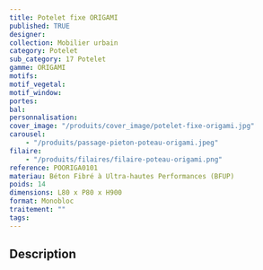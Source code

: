 ```yaml
---
title: Potelet fixe ORIGAMI
published: TRUE
designer:
collection: Mobilier urbain
category: Potelet
sub_category: 17 Potelet
gamme: ORIGAMI
motifs:
motif_vegetal:
motif_window:
portes:
bal:
personnalisation:
cover_image: "/produits/cover_image/potelet-fixe-origami.jpg"
carousel:
    - "/produits/passage-pieton-poteau-origami.jpeg"
filaire:
    - "/produits/filaires/filaire-poteau-origami.png"
reference: POORIGA0101
materiau: Béton Fibré à Ultra-hautes Performances (BFUP)
poids: 14
dimensions: L80 x P80 x H900
format: Monobloc
traitement: ""
tags:
---
```


## Description
